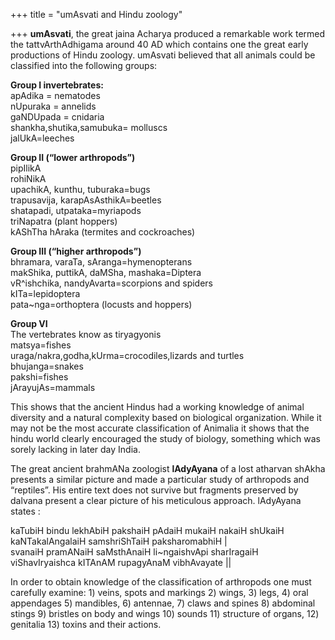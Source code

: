 +++
title = "umAsvati and Hindu zoology"

+++
**umAsvati**, the great jaina Acharya produced a remarkable work termed
the tattvArthAdhigama around 40 AD which contains one the great early
productions of Hindu zoology. umAsvati believed that all animals could
be classified into the following groups:

**Group I invertebrates:**  
apAdika = nematodes  
nUpuraka = annelids  
gaNDUpada = cnidaria  
shankha,shutika,samubuka= molluscs  
jalUkA=leeches

**Group II (“lower arthropods”)**  
pipIlikA  
rohiNikA  
upachikA, kunthu, tuburaka=bugs  
trapusavija, karapAsAsthikA=beetles  
shatapadi, utpataka=myriapods  
triNapatra (plant hoppers)  
kAShTha hAraka (termites and cockroaches)

**Group III (“higher arthropods”)**  
bhramara, varaTa, sAranga=hymenopterans  
makShika, puttikA, daMSha, mashaka=Diptera  
vR^ishchika, nandyAvarta=scorpions and spiders  
kITa=lepidoptera  
pata\~nga=orthoptera (locusts and hoppers)

**Group VI**  
The vertebrates know as tiryagyonis  
matsya=fishes  
uraga/nakra,godha,kUrma=crocodiles,lizards and turtles  
bhujanga=snakes  
pakshi=fishes  
jArayujAs=mammals

This shows that the ancient Hindus had a working knowledge of animal
diversity and a natural complexity based on biological organization.
While it may not be the most accurate classification of Animalia it
shows that the hindu world clearly encouraged the study of biology,
something which was sorely lacking in later day India.

The great ancient brahmANa zoologist **lAdyAyana** of a lost atharvan
shAkha presents a similar picture and made a particular study of
arthropods and “reptiles”. His entire text does not survive but
fragments preserved by dalvana present a clear picture of his meticulous
approach. lAdyAyana states :

kaTubiH bindu lekhAbiH pakshaiH pAdaiH mukaiH nakaiH shUkaiH
kaNTakalAngalaiH samshriShTaiH paksharomabhiH |  
svanaiH pramANaiH saMsthAnaiH li\~ngaishvApi sharIragaiH viShavIryaishca
kITAnAM rupagyAnaM vibhAvayate ||

In order to obtain knowledge of the classification of arthropods one
must carefully examine: 1) veins, spots and markings 2) wings, 3) legs,
4) oral appendages 5) mandibles, 6) antennae, 7) claws and spines 8)
abdominal stings 9) bristles on body and wings 10) sounds 11) structure
of organs, 12) genitalia 13) toxins and their actions.
